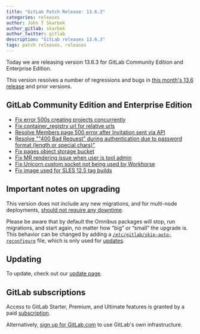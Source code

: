 ```yaml
---
title: "GitLab Patch Release: 13.6.3"
categories: releases
author: John T Skarbek
author_gitlab: skarbek
author_twitter: gitlab
description: "GitLab releases 13.6.3"
tags: patch releases, releases
---
```


<!-- For detailed instructions on how to complete this, please see https://gitlab.com/gitlab-org/release/docs/blob/master/general/patch/blog-post.md -->

Today we are releasing version 13.6.3 for GitLab Community Edition and Enterprise Edition.

This version resolves a number of regressions and bugs in
[this month's 13.6 release](/releases/2020/11/22/gitlab-13-6-released/) and
prior versions.

## GitLab Community Edition and Enterprise Edition

* [Fix error 500s creating projects concurrently](https://gitlab.com/gitlab-org/gitlab/-/merge_requests/48571)
* [Fix container_registry url for relative urls](https://gitlab.com/gitlab-org/gitlab/-/merge_requests/48661)
* [Resolve Members page 500 error after Invitation sent via API](https://gitlab.com/gitlab-org/gitlab/-/merge_requests/48937)
* [Resolve ""400 Bad Request" during authentication due to password format (length or special chars)"](https://gitlab.com/gitlab-org/gitlab/-/merge_requests/49044)
* [Fix pages object storage bucket](https://gitlab.com/gitlab-org/gitlab/-/merge_requests/49251)
* [Fix MR rendering issue when user is tool admin](https://gitlab.com/gitlab-org/gitlab/-/merge_requests/49258)
* [Fix Unicorn custom socket not being used by Workhorse](https://gitlab.com/gitlab-org/omnibus-gitlab/-/merge_requests/4778)
* [Fix image used for SLES 12.5 tag builds](https://gitlab.com/gitlab-org/omnibus-gitlab/-/merge_requests/4825)

## Important notes on upgrading

This version does not include any new migrations, and for multi-node deployments, [should not require any downtime](https://docs.gitlab.com/ee/update/#upgrading-without-downtime).

Please be aware that by default the Omnibus packages will stop, run migrations,
and start again, no matter how “big” or “small” the upgrade is. This behavior
can be changed by adding a [`/etc/gitlab/skip-auto-reconfigure`](http://docs.gitlab.com/omnibus/update/README.html) file,
which is only used for [updates](https://docs.gitlab.com/omnibus/update/README.html).

## Updating

To update, check out our [update page](/update/).

## GitLab subscriptions

Access to GitLab Starter, Premium, and Ultimate features is granted by a paid [subscription](/pricing/).

Alternatively, [sign up for GitLab.com](https://gitlab.com/users/sign_in)
to use GitLab's own infrastructure.
